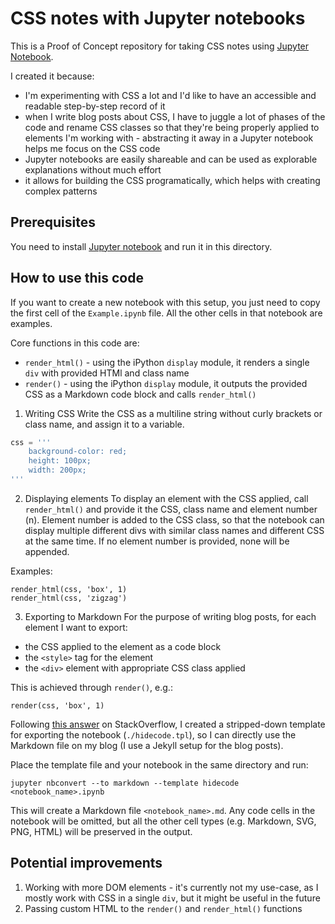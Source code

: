 # CSS notes with Jupyter notebooks

This is a Proof of Concept repository for taking CSS notes using [Jupyter Notebook](https://jupyter.org/).

I created it because:
- I'm experimenting with CSS a lot and I'd like to have an accessible and readable step-by-step record of it
- when I write blog posts about CSS, I have to juggle a lot of phases of the code and rename CSS classes so
    that they're being properly applied to elements I'm working with - abstracting it away in a Jupyter notebook
    helps me focus on the CSS code
- Jupyter notebooks are easily shareable and can be used as explorable explanations without much effort
- it allows for building the CSS programatically, which helps with creating complex patterns

## Prerequisites

You need to install [Jupyter notebook](https://jupyter.org/install) and run it in this directory.

## How to use this code

If you want to create a new notebook with this setup, you just need to copy the first cell of the `Example.ipynb`
file. All the other cells in that notebook are examples.

Core functions in this code are:
- `render_html()` - using the iPython `display` module, it renders a single `div` with provided HTMl and class name
- `render()` - using the iPython `display` module, it outputs the provided CSS as a Markdown code block and calls
    `render_html()`

1. Writing CSS
Write the CSS as a multiline string without curly brackets or class name, and assign it to a variable.

```Python
css = '''
    background-color: red;
    height: 100px;
    width: 200px;
'''
```

2. Displaying elements
To display an element with the CSS applied, call `render_html()` and provide it the CSS, class name and element number (n).
Element number is added to the CSS class, so that the notebook can display multiple different divs with similar class
names and different CSS at the same time. If no element number is provided, none will be appended.

Examples:
```
render_html(css, 'box', 1)
render_html(css, 'zigzag')
```

3. Exporting to Markdown
For the purpose of writing blog posts, for each element I want to export:
- the CSS applied to the element as a code block
- the `<style>` tag for the element
- the `<div>` element with appropriate CSS class applied

This is achieved through `render()`, e.g.:
```
render(css, 'box', 1)
```

Following [this answer](https://stackoverflow.com/questions/34818723/export-notebook-to-pdf-without-code/45029786#45029786)
on StackOverflow, I created a stripped-down template for exporting the notebook (`./hidecode.tpl`), so I can directly use 
the Markdown file on my blog (I use a Jekyll setup for the blog posts).

Place the template file and your notebook in the same directory and run:
```
jupyter nbconvert --to markdown --template hidecode <notebook_name>.ipynb
```

This will create a Markdown file `<notebook_name>.md`. Any code cells in the notebook will be omitted, but all the other cell
types (e.g. Markdown, SVG, PNG, HTML) will be preserved in the output.

## Potential improvements

1. Working with more DOM elements - it's currently not my use-case, as I mostly work with CSS in a single `div`, but it might
    be useful in the future
2. Passing custom HTML to the `render()` and `render_html()` functions